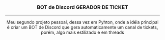 <div align="center">

### BOT de Discord GERADOR DE TICKET

<hr>

Meu segundo projeto pessoal, dessa vez em Pyhton, onde a idéia principal é criar um BOT de Discord que gera automaticamente um canal de tickets, porém, algo mais estilizado e em threads

</div>
